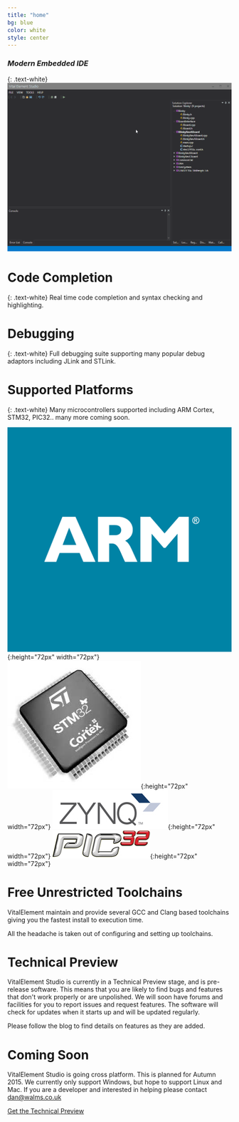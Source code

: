 ```yaml
---
title: "home"
bg: blue
color: white
style: center
---
```


### *Modern Embedded IDE*
{: .text-white}
![Demo](img/vedemo.gif)
 
# Code Completion
{: .text-white}
Real time code completion and syntax checking and highlighting.

# Debugging
{: .text-white}
Full debugging suite supporting many popular debug adaptors including JLink and STLink.

# Supported Platforms
{: .text-white}
Many microcontrollers supported including ARM Cortex, STM32, PIC32.. many more coming soon.

![ARM](img/arm_logo.gif){:height="72px" width="72px"} ![ST](img/stm32_logo.jpg){:height="72px" width="72px"} ![Zynq](img/zynq_logo.jpg){:height="72px" width="72px"} ![PIC32](img/pic32_logo.png){:height="72px" width="72px"} 

# Free Unrestricted Toolchains
VitalElement maintain and provide several GCC and Clang based toolchains giving you the fastest install to execution time.

All the headache is taken out of configuring and setting up toolchains.

# Technical Preview
VitalElement Studio is currently in a Technical Preview stage, and is pre-release software. This means that you are likely to find
bugs and features that don't work properly or are unpolished. We will soon have forums and facilities for you to report 
issues and request features. The software will check for updates when it starts up and will be updated regularly.

Please follow the blog to find details on features as they are added.

# Coming Soon
VitalElement Studio is going cross platform. This is planned for Autumn 2015. We currently only support Windows, but hope to support 
Linux and Mac. If you are a developer and interested in helping please contact dan@walms.co.uk

<span id="forkongithub">
  <a href="http://vitalelement.github.io/VEStudio/Install/setup.exe" class="bg-blue">
    Get the Technical Preview
  </a>
</span>
